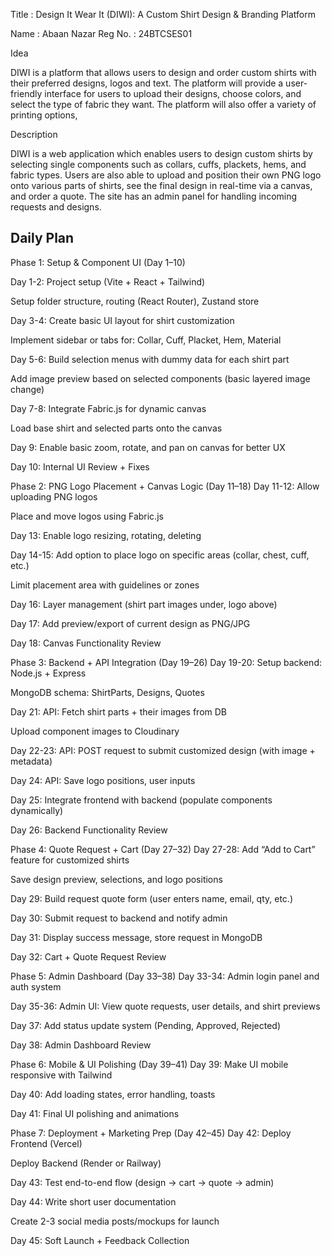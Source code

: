
Title : Design It Wear It (DIWI): A Custom Shirt Design & Branding Platform

Name : Abaan Nazar
Reg No. : 24BTCSES01

Idea

DIWI is a platform that allows users to design and order custom shirts with their preferred designs, logos and text. The platform will provide a user-friendly interface for users to upload their designs, choose colors, and select the type of fabric they want. The platform will also offer a variety of printing options,

Description

DIWI is a web application which enables users to design custom shirts by selecting single components such as collars, cuffs, plackets, hems, and fabric types. Users are also able to upload and position their own PNG logo onto various parts of shirts, see the final design in real-time via a canvas, and order a quote. The site has an admin panel for handling incoming requests and designs.
 

Daily Plan
----------

Phase 1: Setup & Component UI (Day 1–10)

Day 1-2:
Project setup (Vite + React + Tailwind)


Setup folder structure, routing (React Router), Zustand store


Day 3-4:
Create basic UI layout for shirt customization


Implement sidebar or tabs for: Collar, Cuff, Placket, Hem, Material


Day 5-6:
Build selection menus with dummy data for each shirt part


Add image preview based on selected components (basic layered image change)


Day 7-8:
Integrate Fabric.js for dynamic canvas


Load base shirt and selected parts onto the canvas


Day 9:
Enable basic zoom, rotate, and pan on canvas for better UX


Day 10:
Internal UI Review + Fixes



Phase 2: PNG Logo Placement + Canvas Logic (Day 11–18)
Day 11-12:
Allow uploading PNG logos


Place and move logos using Fabric.js


Day 13:
Enable logo resizing, rotating, deleting


Day 14-15:
Add option to place logo on specific areas (collar, chest, cuff, etc.)


Limit placement area with guidelines or zones


Day 16:
Layer management (shirt part images under, logo above)


Day 17:
Add preview/export of current design as PNG/JPG


Day 18:
Canvas Functionality Review



Phase 3: Backend + API Integration (Day 19–26)
Day 19-20:
Setup backend: Node.js + Express


MongoDB schema: ShirtParts, Designs, Quotes


Day 21:
API: Fetch shirt parts + their images from DB


Upload component images to Cloudinary


Day 22-23:
API: POST request to submit customized design (with image + metadata)


Day 24:
API: Save logo positions, user inputs


Day 25:
Integrate frontend with backend (populate components dynamically)


Day 26:
Backend Functionality Review



Phase 4: Quote Request + Cart (Day 27–32)
Day 27-28:
Add “Add to Cart” feature for customized shirts


Save design preview, selections, and logo positions


Day 29:
Build request quote form (user enters name, email, qty, etc.)


Day 30:
Submit request to backend and notify admin


Day 31:
Display success message, store request in MongoDB


Day 32:
Cart + Quote Request Review



Phase 5: Admin Dashboard (Day 33–38)
Day 33-34:
Admin login panel and auth system


Day 35-36:
Admin UI: View quote requests, user details, and shirt previews


Day 37:
Add status update system (Pending, Approved, Rejected)


Day 38:
Admin Dashboard Review


Phase 6: Mobile & UI Polishing (Day 39–41)
Day 39:
Make UI mobile responsive with Tailwind


Day 40:
Add loading states, error handling, toasts


Day 41:
Final UI polishing and animations



Phase 7: Deployment + Marketing Prep (Day 42–45)
Day 42:
Deploy Frontend (Vercel)


Deploy Backend (Render or Railway)


Day 43:
Test end-to-end flow (design → cart → quote → admin)


Day 44:
Write short user documentation


Create 2-3 social media posts/mockups for launch


Day 45:
Soft Launch + Feedback Collection
